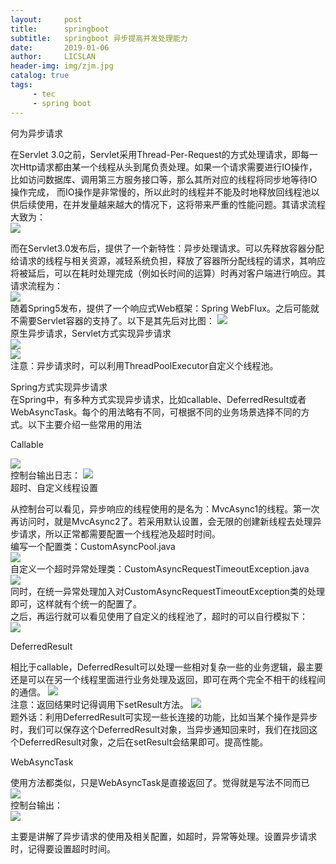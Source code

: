 ```yaml
---
layout:     post
title:      springboot
subtitle:   springboot 异步提高并发处理能力
date:       2019-01-06
author:     LICSLAN
header-img: img/zjm.jpg
catalog: true
tags:
     - tec
     - spring boot
---
```



何为异步请求

在Servlet 3.0之前，Servlet采用Thread-Per-Request的方式处理请求，即每一次Http请求都由某一个线程从头到尾负责处理。如果一个请求需要进行IO操作，比如访问数据库、调用第三方服务接口等，那么其所对应的线程将同步地等待IO操作完成， 而IO操作是非常慢的，所以此时的线程并不能及时地释放回线程池以供后续使用，在并发量越来越大的情况下，这将带来严重的性能问题。其请求流程大致为：<br>
![](https://raw.githubusercontent.com/licslan/licslan.github.io/master/img/同步io_servlet.jpg)<br>

而在Servlet3.0发布后，提供了一个新特性：异步处理请求。可以先释放容器分配给请求的线程与相关资源，减轻系统负担，释放了容器所分配线程的请求，其响应将被延后，可以在耗时处理完成（例如长时间的运算）时再对客户端进行响应。其请求流程为：<br>
![](https://raw.githubusercontent.com/licslan/licslan.github.io/master/img/异步io_servlet3.0.jpg)<br>
随着Spring5发布，提供了一个响应式Web框架：Spring WebFlux。之后可能就不需要Servlet容器的支持了。以下是其先后对比图：
![](https://raw.githubusercontent.com/licslan/licslan.github.io/master/img/springboot_reactor.jpg)<br>
原生异步请求，Servlet方式实现异步请求<br>
![](https://raw.githubusercontent.com/licslan/licslan.github.io/master/img/servlet_asyn01.jpg)<br>
![](https://raw.githubusercontent.com/licslan/licslan.github.io/master/img/servlet_asyn01.jpg)<br>
注意：异步请求时，可以利用ThreadPoolExecutor自定义个线程池。<br>

Spring方式实现异步请求<br>
在Spring中，有多种方式实现异步请求，比如callable、DeferredResult或者WebAsyncTask。每个的用法略有不同，可根据不同的业务场景选择不同的方式。以下主要介绍一些常用的用法<br>

Callable<br>

![](https://raw.githubusercontent.com/licslan/licslan.github.io/master/img/callable.jpg)<br>
控制台输出日志：
![](https://raw.githubusercontent.com/licslan/licslan.github.io/master/img/callable_log.jpg)<br>
超时、自定义线程设置

从控制台可以看见，异步响应的线程使用的是名为：MvcAsync1的线程。第一次再访问时，就是MvcAsync2了。若采用默认设置，会无限的创建新线程去处理异步请求，所以正常都需要配置一个线程池及超时时间。<br>
编写一个配置类：CustomAsyncPool.java<br>
![](https://raw.githubusercontent.com/licslan/licslan.github.io/master/img/CustomAsyncPool.jpg)<br>
自定义一个超时异常处理类：CustomAsyncRequestTimeoutException.java<br>
![](https://raw.githubusercontent.com/licslan/licslan.github.io/master/img/CustomAsyncRequestTimeoutException.jpg)<br>
同时，在统一异常处理加入对CustomAsyncRequestTimeoutException类的处理即可，这样就有个统一的配置了。<br>
之后，再运行就可以看见使用了自定义的线程池了，超时的可以自行模拟下：<br>
![](https://raw.githubusercontent.com/licslan/licslan.github.io/master/img/CustomAsyncRequestTimeoutException_log.jpg)<br>

DeferredResult<br>

相比于callable，DeferredResult可以处理一些相对复杂一些的业务逻辑，最主要还是可以在另一个线程里面进行业务处理及返回，即可在两个完全不相干的线程间的通信。
![](https://raw.githubusercontent.com/licslan/licslan.github.io/master/img/DeferredResult.jpg)<br>
注意：返回结果时记得调用下setResult方法。
![](https://raw.githubusercontent.com/licslan/licslan.github.io/master/img/DeferredResult_log.jpg)<br>
题外话：利用DeferredResult可实现一些长连接的功能，比如当某个操作是异步时，我们可以保存这个DeferredResult对象，当异步通知回来时，我们在找回这个DeferredResult对象，之后在setResult会结果即可。提高性能。<br>

WebAsyncTask<br>

使用方法都类似，只是WebAsyncTask是直接返回了。觉得就是写法不同而已<br>
![](https://raw.githubusercontent.com/licslan/licslan.github.io/master/img/WebAsyncTask.jpg)<br>
控制台输出：<br>
![](https://raw.githubusercontent.com/licslan/licslan.github.io/master/img/WebAsyncTask_log.jpg)<br>

主要是讲解了异步请求的使用及相关配置，如超时，异常等处理。设置异步请求时，记得要设置超时时间。


